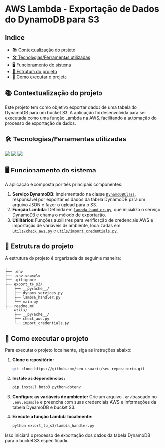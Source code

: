 # AWS Lambda - Exportação de Dados do DynamoDB para S3

## Índice

* [📚 Contextualização do projeto](#-contextualização-do-projeto)
* [🛠️ Tecnologias/Ferramentas utilizadas](#%EF%B8%8F-tecnologiasferramentas-utilizadas)
* [🖥️ Funcionamento do sistema](#%EF%B8%8F-funcionamento-do-sistema)
* [📁 Estrutura do projeto](#estrutura-do-projeto)
* [📌 Como executar o projeto](#como-executar-o-projeto)

## 📚 Contextualização do projeto

Este projeto tem como objetivo exportar dados de uma tabela do DynamoDB para um bucket S3. A aplicação foi desenvolvida para ser executada como uma função Lambda na AWS, facilitando a automação do processo de exportação de dados.

## 🛠️ Tecnologias/Ferramentas utilizadas

[<img src="https://img.shields.io/badge/Python-3776AB?logo=python&logoColor=white">](https://www.python.org/)
[<img src="https://img.shields.io/badge/Boto3-0073BB?logo=amazonaws&logoColor=white">](https://boto3.amazonaws.com/v1/documentation/api/latest/index.html)
[<img src="https://img.shields.io/badge/Dotenv-ECD53F?logo=dotenv&logoColor=white">](https://pypi.org/project/python-dotenv/)

## 🖥️ Funcionamento do sistema

A aplicação é composta por três principais componentes:

1. **Serviço DynamoDB**: Implementado na classe [`DynamoDBClass`](export_to_s3/dynamo_services.py), responsável por exportar os dados da tabela DynamoDB para um arquivo JSON e fazer o upload para o S3.
2. **Função Lambda**: Definida em [`lambda_handler.py`](lambda_handler.py), que inicializa o serviço DynamoDB e chama o método de exportação.
3. **Utilitários**: Funções auxiliares para verificação de credenciais AWS e importação de variáveis de ambiente, localizadas em [`utils/check_aws.py`](utils/check_aws.py) e [`utils/import_credentials.py`](utils/import_credentials.py).

## 📁 Estrutura do projeto

A estrutura do projeto é organizada da seguinte maneira:

```
.
├── .env
├── .env.example
├── .gitignore
├── export_to_s3/
│   ├── __pycache__/
│   ├── dynamo_services.py
│   ├── lambda_handler.py
│   └── main.py
├── readme.md
└── utils/
    ├── __pycache__/
    ├── check_aws.py
    └── import_credentials.py
```

## 📌 Como executar o projeto

Para executar o projeto localmente, siga as instruções abaixo:

1. **Clone o repositório:**
   ```bash
   git clone https://github.com/seu-usuario/seu-repositorio.git
   ```

2. **Instale as dependências:**
   ```bash
   pip install boto3 python-dotenv
   ```

3. **Configure as variáveis de ambiente:**
   Crie um arquivo `.env` baseado no `.env.example` e preencha com suas credenciais AWS e informações da tabela DynamoDB e bucket S3.

4. **Execute a função Lambda localmente:**
   ```bash
   python export_to_s3/lambda_handler.py
   ```

Isso iniciará o processo de exportação dos dados da tabela DynamoDB para o bucket S3 especificado.
